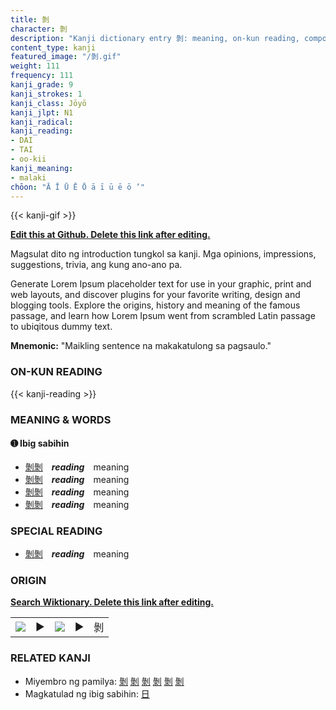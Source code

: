 ```yaml
---
title: 剝
character: 剝
description: "Kanji dictionary entry 剝: meaning, on-kun reading, compounds, origin, related kanji"
content_type: kanji
featured_image: "/剝.gif"
weight: 111
frequency: 111
kanji_grade: 9
kanji_strokes: 1
kanji_class: Jōyō
kanji_jlpt: N1
kanji_radical: 
kanji_reading: 
- DAI
- TAI
- oo-kii
kanji_meaning:
- malaki
chōon: "Ā Ī Ū Ē Ō ā ī ū ē ō ’"
---
```

[//]: # (Don't edit the line below. Kanji animated GIF code is automatically generated.)
{{< kanji-gif >}}

[//]: # (Edit below this line.)

**[Edit this at Github. Delete this link after editing.](https://github.com/tim0g/tim/tree/main/content/kanji/剝/index.md)**

Magsulat dito ng introduction tungkol sa kanji. Mga opinions, impressions, suggestions, trivia, ang kung ano-ano pa.

Generate Lorem Ipsum placeholder text for use in your graphic, print and web layouts, and discover plugins for your favorite writing, design and blogging tools. Explore the origins, history and meaning of the famous passage, and learn how Lorem Ipsum went from scrambled Latin passage to ubiqitous dummy text.
 
**Mnemonic:** "Maikling sentence na makakatulong sa pagsaulo."

### ON-KUN READING

[//]: # (Don't edit the line below. ON-KUN READING code is automatically generated.)
{{< kanji-reading >}}

### MEANING & WORDS

#### ➊ **Ibig sabihin**
  - [剝](../剝)[剝](../剝)　***reading***　meaning
  - [剝](../剝)[剝](../剝)　***reading***　meaning
  - [剝](../剝)[剝](../剝)　***reading***　meaning
  - [剝](../剝)[剝](../剝)　***reading***　meaning

### SPECIAL READING
  - [剝](../剝)[剝](../剝)　***reading***　meaning

### ORIGIN

**[Search Wiktionary. Delete this link after editing.](https://wiktionary.org/wiki/剝)**
<table class="kanji-table"><tr><td>
<img src="60px-剝-bronze.svg.png">
</td><td>▶</td><td>
<img src="60px-剝-oracle.svg.png">
</td><td>▶</td>
<td class="kanji-origin">剝</td>
</tr></table>

### RELATED KANJI
- Miyembro ng pamilya: [剝](../剝) [剝](../剝) [剝](../剝) [剝](../剝) [剝](../剝) [剝](../剝)
- Magkatulad ng ibig sabihin: [日](../日)
